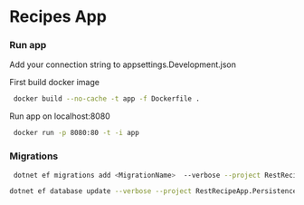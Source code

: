 
# Recipes App

### Run app
Add your connection string to appsettings.Development.json

First build docker image
```bash
 docker build --no-cache -t app -f Dockerfile .
```
Run app on localhost:8080
```bash
 docker run -p 8080:80 -t -i app
```

### Migrations
```bash
 dotnet ef migrations add <MigrationName>  --verbose --project RestRecipeApp.Persistence --startup-project RestRecipeApp.Api
```

```bash
dotnet ef database update --verbose --project RestRecipeApp.Persistence --startup-project RestRecipeApp.Api
```
